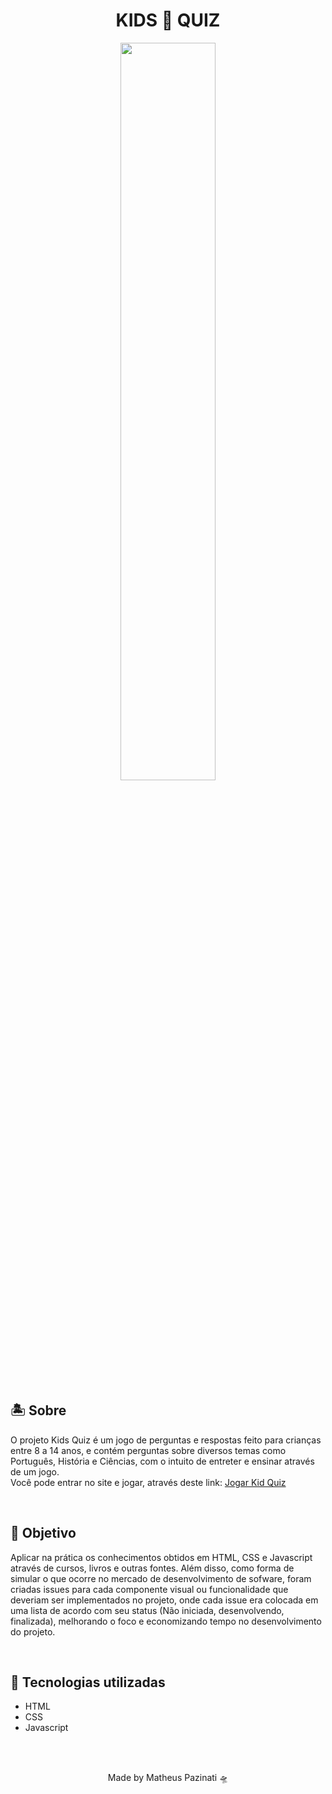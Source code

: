 # <h1 align="center">KIDS 💠 QUIZ</h1>
<p align="center">
  <img align="center" src="https://media.giphy.com/media/bkwmkf8Qbv4UpBdbWg/giphy.gif" width="55%">
</p>
<h2>🏝️ Sobre</h2>
<p>O projeto Kids Quiz é um jogo de perguntas e respostas feito para crianças entre 8 a 14 anos, e contém perguntas sobre diversos temas como Português, História e Ciências, com o intuito de entreter e ensinar através de um jogo.<br>
Você pode entrar no site e jogar, através deste link: <a href="https://matheus-pazinati.github.io/quiz-for-kids/">Jogar Kid Quiz</a>
</p>
<br>
<h2>🎯 Objetivo</h2>
<p>Aplicar na prática os conhecimentos obtidos em HTML, CSS e Javascript através de cursos, livros e outras fontes. Além disso, como forma de simular o que ocorre no mercado de desenvolvimento de sofware, foram criadas issues para cada componente visual ou funcionalidade que deveriam ser implementados no projeto, onde cada issue era colocada em uma lista de acordo com seu status (Não iniciada, desenvolvendo, finalizada), melhorando o foco e economizando tempo no desenvolvimento do projeto.</p>
<br>
<h2>🚀 Tecnologias utilizadas</h2>
<ul>
  <li>HTML</li>
  <li>CSS</li>
  <li>Javascript</li>
</ul>
<br>
<br>
<p align="center">Made by Matheus Pazinati 🛸</p>
